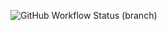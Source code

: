 ![GitHub Workflow Status (branch)](https://img.shields.io/github/actions/workflow/status/FinDaGardiner/sem/Main.yml?branch=master)
